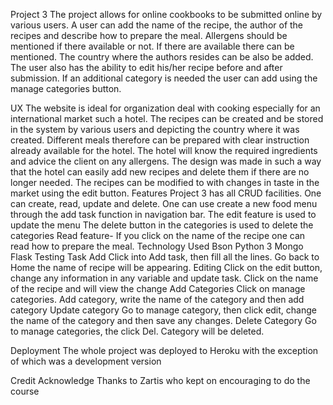 Project 3
The project allows for online cookbooks to be submitted online by various users. A user can add the name of the recipe, the author of the recipes and describe how to prepare the meal. Allergens should be mentioned if there available or not. If there are available there can be mentioned. The country where the authors resides can be also be added.
The user also has the ability to edit his/her recipe before and after submission. If an additional category is needed the user can add using the manage categories button.

UX
    The website is ideal for organization deal with cooking especially for an international market such a hotel. The recipes can be created and be stored in the system by various users and depicting the country where it was created. Different meals therefore can be prepared with clear instruction already available for the hotel. The hotel will know the required ingredients and advice the client on any allergens.
    The design was made in such a way that the hotel can easily add new recipes and delete them if there are no longer needed. The recipes can be modified to with changes in taste in the market using the edit button.
    Features
    Project 3 has all CRUD facilities. One can create, read, update and delete.
    One can use create a new food menu through the add task function in navigation bar.
    The edit feature is used to update the menu 
    The delete button in the categories is used to delete the categories
    Read feature- If you click on the name of the recipe one can read how to prepare the meal.
Technology Used
    Bson
    Python 3
    Mongo
    Flask
Testing
    Task Add
    Click into Add task, then fill all the lines. Go back to Home the name of recipe will be appearing.
    Editing 
    Click on the edit button, change any information in any variable and update task. Click on the name of the recipe and will view the change
    Add Categories
    Click on manage categories. Add category, write the name of the category and then add category
    Update category
    Go to manage category, then click edit, change the name of the category and then save any changes.
    Delete Category
    Go to manage categories, the click Del. Category will be deleted.

Deployment 
    The whole project was deployed to Heroku with the exception of   which was a development version

Credit
    Acknowledge
    Thanks to Zartis who kept on encouraging to do the course


